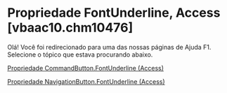 
# Propriedade FontUnderline, Access [vbaac10.chm10476]

Olá! Você foi redirecionado para uma das nossas páginas de Ajuda F1. Selecione o tópico que estava procurando abaixo.

[Propriedade CommandButton.FontUnderline (Access)](http://msdn.microsoft.com/library/1882cbe8-3e22-9224-bb18-a5f3aa9cf737%28Office.15%29.aspx)

[Propriedade NavigationButton.FontUnderline (Access)](http://msdn.microsoft.com/library/e5839cc1-d600-d46b-0433-d50aaadd79ca%28Office.15%29.aspx)

